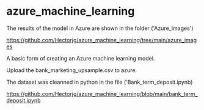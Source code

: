 # azure_machine_learning
The results of the model in Azure are shown in the folder ('Azure_images')

https://github.com/Hectorjg/azure_machine_learning/tree/main/azure_images

A basic form of creating an Azure machine learning model.

Upload the bank_marketing_upsample.csv to azure.

The dataset was cleanned in python in the file ('Bank_term_deposit.ipynb)

https://github.com/Hectorjg/azure_machine_learning/blob/main/bank_term_deposit.ipynb
